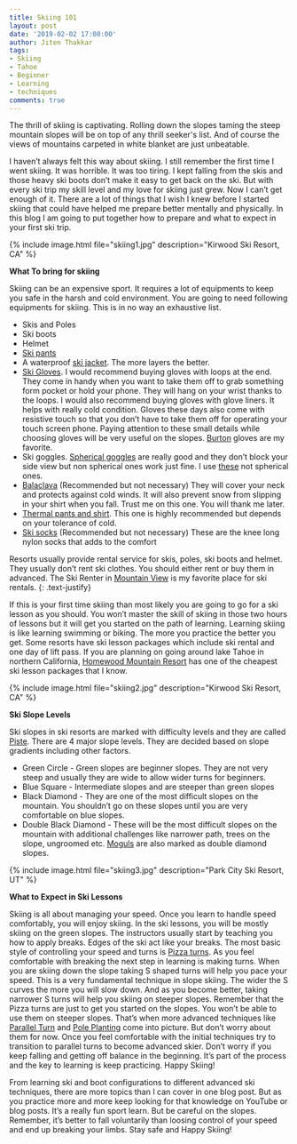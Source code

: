```yaml
---
title: Skiing 101
layout: post
date: '2019-02-02 17:00:00'
author: Jiten Thakkar
tags:
- Skiing
- Tahoe
- Beginner
- Learning
- techniques
comments: true
---
```


The thrill of skiing is captivating. Rolling down the slopes taming the steep mountain slopes will be on top of any thrill seeker's list. And of course the views of mountains carpeted in white blanket are just unbeatable. 

I haven’t always felt this way about skiing. I still remember the first time I went skiing. It was horrible. It was too tiring. I kept falling from the skis and those heavy ski boots don’t make it easy to get back on the ski. But with every ski trip my skill level and my love for skiing just grew. Now I can’t get enough of it. There are a lot of things that I wish I knew before I started skiing that could have helped me prepare better mentally and physically. In this blog I am going to put together how to prepare and what to expect in your first ski trip.

{% include image.html file="skiing1.jpg" description="Kirwood Ski Resort, CA" %}


**What To bring for skiing**

Skiing can be an expensive sport. It requires a lot of equipments to keep you safe in the harsh and cold environment. You are going to need following equipments for skiing. This is in no way an exhaustive list. 
* Skis and Poles
* Ski boots
* Helmet
* [Ski pants](https://www.amazon.com/s/ref=nb_sb_noss_2?url=search-alias%3Daps&field-keywords=ski+pants&rh=i%3Aaps%2Ck%3Aski+pants)
* A waterproof [ski jacket](https://www.amazon.com/s/ref=nb_sb_noss_1?url=search-alias%3Dsporting&field-keywords=ski+jacket&rh=n%3A3375251%2Ck%3Aski+jacket). The more layers the better.
* [Ski Gloves](https://www.amazon.com/s/ref=nb_sb_noss_2?url=search-alias%3Daps&field-keywords=ski+gloves). I would recommend buying gloves with loops at the end. They come in handy when you want to take them off to grab something form pocket or hold your phone. They will hang on your wrist thanks to the loops. I would also recommend buying gloves with glove liners. It helps with really cold condition. Gloves these days also come with resistive touch so that you don’t have to take them off for operating your touch screen phone. Paying attention to these small details while choosing gloves will be very useful on the slopes. [Burton](https://www.amazon.com/Burton-Gore-Tex-Glove-Black-Large/dp/B00B149L36/ref=sr_1_3?ie=UTF8&qid=1548299560&sr=8-3&keywords=ski+gloves+burton) gloves are my favorite.
* Ski goggles. [Spherical goggles](https://www.amazon.com/s/s/ref=sr_nr_p_n_feature_keywords_5?fst=as%3Aoff&rh=n%3A3375251%2Cn%3A706814011%2Cn%3A2204518011%2Cn%3A11030589011%2Cn%3A10208062011%2Cn%3A2204526011%2Ck%3Aski+goggles%2Cp_n_feature_keywords_browse-bin%3A5590872011&keywords=ski+goggles&ie=UTF8&qid=1548299696&rnid=2763279011) are really good and they don’t block your side view but non spherical ones work just fine. I use [these](https://www.amazon.com/Bolle-Goggles-Shiny-Black-Citrus/dp/B0039041FI/ref=sr_1_30?s=outdoor-recreation&ie=UTF8&qid=1548299696&sr=1-30&keywords=ski+goggles) not spherical ones.
* [Balaclava](https://www.amazon.com/s/ref=nb_sb_noss_2?url=search-alias%3Dsporting&field-keywords=balaclava+skiing&rh=n%3A3375251%2Ck%3Abalaclava+skiing) (Recommended but not necessary) They will cover your neck and protects against cold winds. It will also prevent snow from slipping in your shirt when you fall. Trust me on this one. You will thank me later.
* [Thermal pants and shirt](https://www.amazon.com/s/ref=nb_sb_ss_i_1_20?url=search-alias%3Dsporting&field-keywords=thermal+pants+and+shirt&rh=n%3A3375251%2Ck%3Athermal+pants+and+shirt). This one is highly recommended but depends on your tolerance of cold.
* [Ski socks](https://www.amazon.com/s/ref=nb_sb_ss_c_1_9?url=search-alias%3Dsporting&field-keywords=ski+socks&sprefix=ski+socks%2Csporting%2C243&crid=3A1M34DRK6UD6&rh=n%3A3375251%2Ck%3Aski+socks) (Recommended but not necessary) These are the knee long nylon socks that adds to the comfort 

Resorts usually provide rental service for skis, poles, ski boots and helmet. They usually don’t rent ski clothes. You should either rent or buy them in advanced. The Ski Renter in [Mountain View](http://theskirenter.com/) is my favorite place for ski rentals.
{: .text-justify}

If this is your first time skiing than most likely you are going to go for a ski lesson as you should. You won’t master the skill of skiing in those two hours of lessons but it will get you started on the path of learning. Learning skiing is like learning swimming or biking. The more you practice the better you get. Some resorts have ski lesson packages which include ski rental and one day of lift pass. If you are planning on going around lake Tahoe in northern California, [Homewood Mountain Resort](https://www.skihomewood.com/lessons/adult-ski-snowboard-lessons/) has one of the cheapest ski lesson packages that I know.

{% include image.html file="skiing2.jpg" description="Kirwood Ski Resort, CA" %}

**Ski Slope Levels**

Ski slopes in ski resorts are marked with difficulty levels and they are called [Piste](https://en.wikipedia.org/wiki/Piste). There are 4 major slope levels. They are decided based on slope gradients including other factors.
* Green Circle - Green slopes are beginner slopes. They are not very steep and usually they are wide to allow wider turns for beginners.
* Blue Square - Intermediate slopes and are steeper than green slopes
* Black Diamond - They are one of the most difficult slopes on the mountain. You shouldn’t go on these slopes until you are very comfortable on blue slopes.
* Double Black Diamond - These will be the most difficult slopes on the mountain with additional challenges like narrower path, trees on the slope, ungroomed etc. [Moguls](https://en.wikipedia.org/wiki/Mogul_skiing) are also marked as double diamond slopes. 

{% include image.html file="skiing3.jpg" description="Park City Ski Resort, UT" %}

**What to Expect in Ski Lessons**

Skiing is all about managing your speed. Once you learn to handle speed comfortably, you will enjoy skiing. In the ski lessons, you will be mostly skiing on the green slopes. The instructors usually start by teaching you how to apply breaks. Edges of the ski act like your breaks. The most basic style of controlling your speed and turns is [Pizza turns](https://en.wikipedia.org/wiki/Snowplough_turn). As you feel comfortable with breaking the next step in learning is making turns. When you are skiing down the slope taking S shaped turns will help you pace your speed. This is a very fundamental technique in slope skiing. The wider the S curves the more you will slow down. And as you become better, taking narrower S turns will help you skiing on steeper slopes. Remember that the Pizza turns are just to get you started on the slopes. You won’t be able to use them on steeper slopes. That’s when more advanced techniques like [Parallel Turn](https://en.wikipedia.org/wiki/Parallel_turn) and [Pole Planting](http://www.mechanicsofsport.com/skiing/how_to_ski/pole_planting.html) come into picture. But don’t worry about them for now. Once you feel comfortable with the initial techniques try to transition to parallel turns to become advanced skier. Don’t worry if you keep falling and getting off balance in the beginning. It’s part of the process and the key to learning is keep practicing. Happy Skiing! 

From learning ski and boot configurations to different advanced ski techniques, there are more topics than I can cover in one blog post. But as you practice more and more keep looking for that knowledge on YouTube or blog posts. It’s a really fun sport learn. But be careful on the slopes. Remember, it’s better to fall voluntarily than loosing control of your speed and end up breaking your limbs. Stay safe and Happy Skiing!